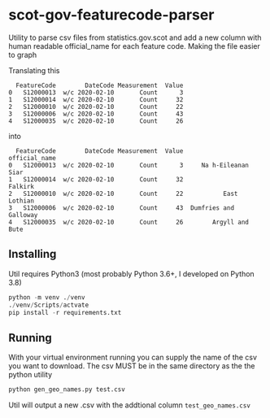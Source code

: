 # scot-gov-featurecode-parser

Utility to parse csv files from statistics.gov.scot and add a new column with human readable official_name for each feature code.  Making the file easier to graph

Translating this
```
  FeatureCode        DateCode Measurement  Value  
0   S12000013  w/c 2020-02-10       Count      3  
1   S12000014  w/c 2020-02-10       Count     32  
2   S12000010  w/c 2020-02-10       Count     22  
3   S12000006  w/c 2020-02-10       Count     43  
4   S12000035  w/c 2020-02-10       Count     26  
```
into
```
  FeatureCode        DateCode Measurement  Value          official_name
0   S12000013  w/c 2020-02-10       Count      3     Na h-Eileanan Siar
1   S12000014  w/c 2020-02-10       Count     32                Falkirk
2   S12000010  w/c 2020-02-10       Count     22           East Lothian
3   S12000006  w/c 2020-02-10       Count     43  Dumfries and Galloway
4   S12000035  w/c 2020-02-10       Count     26        Argyll and Bute
```

## Installing
Util requires Python3 (most probably Python 3.6+, I developed on Python 3.8)

```python
python -m venv ./venv
./venv/Scripts/actvate
pip install -r requirements.txt

```

## Running
With your virtual environment running you can supply the name of the csv you want to download.  The csv MUST be in the same directory as the the python utility

```python
python gen_geo_names.py test.csv
```

Util will output a new .csv with the addtional column `test_geo_names.csv`